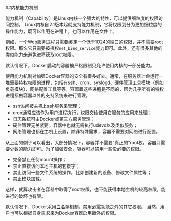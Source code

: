 ##内核能力机制

能力机制（Capability）是Linux内核一个强大的特性，可以提供细粒度的权限访问控制。
Linux内核自2.1版本起就支持能力机制，它将权限划分为更加细粒度的操作能力，既可以作用在进程上，也可以作用在文件上。

例如，一个Web服务进程只需要绑定一个低于1024的端口的权限，并不需要root权限。那么它只需要被授权`net_bind_service`能力即可。此外，还有很多其他的类似能力来避免进程获取root权限。

默认情况下，Docker启动的容器被严格限制只允许使用内核的一部分能力。

使用能力机制对加强Docker容器的安全有很多好处。通常，在服务器上会运行一堆需要特权权限的进程，包括有ssh、cron、syslogd、硬件管理工具模块（例如负载模块）、网络配置工具等等。容器跟这些进程是不同的，因为几乎所有的特权进程都由容器以外的支持系统来进行管理。
* ssh访问被主机上ssh服务来管理；
* cron通常应该作为用户进程执行，权限交给使用它服务的应用来处理；
* 日志系统可由Docker或第三方服务管理；
* 硬件管理无关紧要，容器中也就无需执行udevd以及类似服务；
* 网络管理也都在主机上设置，除非特殊需求，容器不需要对网络进行配置。

从上面的例子可以看出，大部分情况下，容器并不需要“真正的”root权，容器只需要少数的能力即可。为了加强安全，容器可以禁用一些没必要的权限。
* 完全禁止任何mount操作；
* 禁止直接访问本地主机的套接字；
* 禁止访问一些文件系统的操作，比如创建新的设备、修改文件属性等；
* 禁止模块加载。

这样，就算攻击者在容器中取得了root权限，也不能获得本地主机的较高权限，能进行的破坏也有限。

默认情况下，Docker采用[白名单](https://github.com/docker/docker/blob/master/daemon/execdriver/native/template/default_template.go)机制，禁用[必需功能](https://github.com/docker/docker/blob/master/daemon/execdriver/native/template/default_template.go)之外的其它权限。
当然，用户也可以根据自身需求来为Docker容器启用额外的权限。
